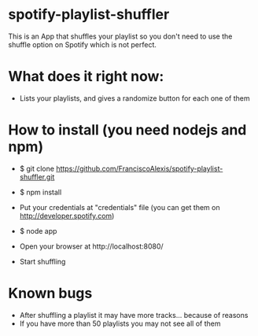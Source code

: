 # spotify-playlist-shuffler

This is an App that shuffles your playlist so you don't need to use the shuffle option on Spotify which is not perfect.

# What does it right now:

- Lists your playlists, and gives a randomize button for each one of them

# How to install (you need nodejs and npm)

 - $ git clone https://github.com/FranciscoAlexis/spotify-playlist-shuffler.git

 - $ npm install

 - Put your credentials at "credentials" file (you can get them on http://developer.spotify.com)

 - $ node app

 - Open your browser at http://localhost:8080/

 - Start shuffling

 # Known bugs
 - After shuffling a playlist it may have more tracks... because of reasons
 - If you have more than 50 playlists you may not see all of them



